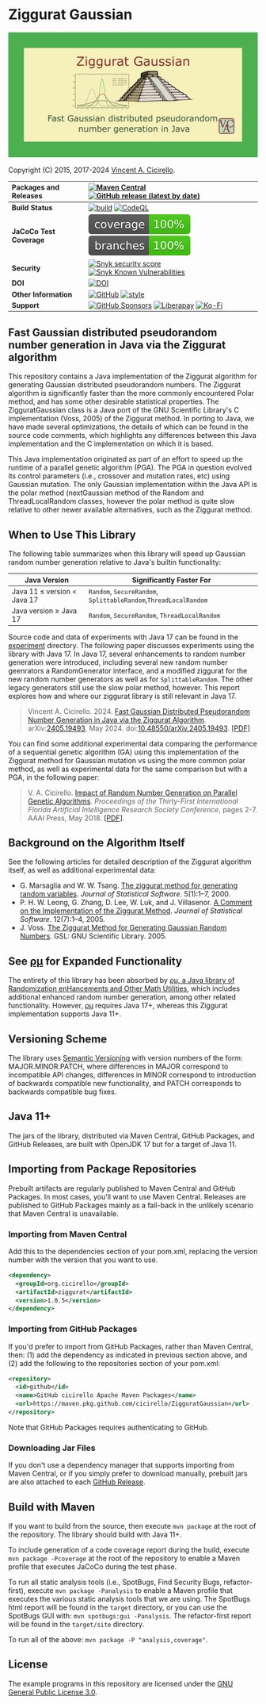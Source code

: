 # Ziggurat Gaussian

[<img alt="Ziggurat Gaussian - Fast Gaussian distributed pseudorandom number generation in Java via the Ziggurat algorithm" 
     src="https://raw.githubusercontent.com/cicirello/ZigguratGaussian/master/images/ziggurat-gaussian.png" width="640">](#ziggurat-gaussian)

Copyright (C) 2015, 2017-2024 [Vincent A. Cicirello](https://www.cicirello.org/).

| __Packages and Releases__ | [![Maven Central](https://img.shields.io/maven-central/v/org.cicirello/ziggurat.svg?label=Maven%20Central&logo=apachemaven)](https://central.sonatype.com/artifact/org.cicirello/ziggurat/) [![GitHub release (latest by date)](https://img.shields.io/github/v/release/cicirello/ZigguratGaussian?logo=GitHub)](https://github.com/cicirello/ZigguratGaussian/releases) |
| :--- | :--- |
| __Build Status__ | [![build](https://github.com/cicirello/ZigguratGaussian/workflows/build/badge.svg)](https://github.com/cicirello/ZigguratGaussian/actions/workflows/build.yml) [![CodeQL](https://github.com/cicirello/ZigguratGaussian/actions/workflows/codeql-analysis.yml/badge.svg)](https://github.com/cicirello/ZigguratGaussian/actions/workflows/codeql-analysis.yml) |
| __JaCoCo Test Coverage__ | [![coverage](https://raw.githubusercontent.com/cicirello/ZigguratGaussian/badges/jacoco.svg)](https://github.com/cicirello/ZigguratGaussian/actions/workflows/build.yml) [![branches coverage](https://raw.githubusercontent.com/cicirello/ZigguratGaussian/badges/branches.svg)](https://github.com/cicirello/ZigguratGaussian/actions/workflows/build.yml)  |
| __Security__ | [![Snyk security score](https://snyk-widget.herokuapp.com/badge/mvn/org.cicirello/ziggurat/badge.svg)](https://snyk.io/vuln/maven%3Aorg.cicirello%3Aziggurat) [![Snyk Known Vulnerabilities](https://snyk.io/test/github/cicirello/ZigguratGaussian/badge.svg)](https://snyk.io/test/github/cicirello/ZigguratGaussian) |
| __DOI__ | [![DOI](https://zenodo.org/badge/201526811.svg)](https://zenodo.org/badge/latestdoi/201526811) |
| __Other Information__ | [![GitHub](https://img.shields.io/github/license/cicirello/ZigguratGaussian)](https://github.com/cicirello/ZigguratGaussian/blob/master/LICENSE) [![style](https://img.shields.io/badge/style-Google%20Java%20Style-informational)](https://google.github.io/styleguide/javaguide.html) |
| __Support__ | [![GitHub Sponsors](https://img.shields.io/badge/sponsor-30363D?logo=GitHub-Sponsors&logoColor=#EA4AAA)](https://github.com/sponsors/cicirello) [![Liberapay](https://img.shields.io/badge/Liberapay-F6C915?logo=liberapay&logoColor=black)](https://liberapay.com/cicirello) [![Ko-Fi](https://img.shields.io/badge/Ko--fi-F16061?logo=ko-fi&logoColor=white)](https://ko-fi.com/cicirello) |

## Fast Gaussian distributed pseudorandom number generation in Java via the Ziggurat algorithm

This repository contains a Java implementation of the Ziggurat 
algorithm for generating Gaussian distributed pseudorandom numbers.
The Ziggurat algorithm is significantly faster than the more commonly encountered
Polar method, and has some other desirable statistical properties.
The ZigguratGaussian class is a Java port of the GNU Scientific 
Library's C implementation (Voss, 2005) of the Ziggurat method.
In porting to Java, we have made several optimizations, the details of
which can be found in the source code comments, which highlights any
differences between this Java implementation and the 
C implementation on which it is based.

This Java implementation originated as part of an effort to speed
up the runtime of a parallel genetic algorithm (PGA).  The PGA in
question evolved its control parameters (i.e., crossover and mutation rates,
etc) using Gaussian mutation.  The only Gaussian implementation within the
Java API is the polar method (nextGaussian method of the Random and
ThreadLocalRandom classes, however the polar method is quite slow
relative to other newer available alternatives, such as the Ziggurat method.

## When to Use This Library

The following table summarizes when this library will speed up Gaussian random
number generation relative to Java's builtin functionality:

| Java Version | Significantly Faster For  | 
| --- | --- |
| Java 11 &le; version &lt; Java 17 | `Random`, `SecureRandom`, `SplittableRandom`,`ThreadLocalRandom` |
| Java version &ge; Java 17 | `Random`, `SecureRandom`, `ThreadLocalRandom` |

Source code and data of experiments with Java 17 can be found in 
the [experiment](experiment) directory. The following paper discusses 
experiments using the library with Java 17. In Java 17, several enhancements 
to random number generation were introduced, including several new random number
geenrators a RandomGenerator interface, and a modified ziggurat for the new random 
number generators as well as for `SplittableRandom`. The other legacy generators 
still use the slow polar method, however. This report explores how and where our 
ziggurat library is still relevant in Java 17.

> Vincent A. Cicirello. 2024. [Fast Gaussian Distributed Pseudorandom Number Generation in Java via the Ziggurat Algorithm](https://reports.cicirello.org/24/009/). arXiv:[2405.19493](https://arxiv.org/abs/2405.19493), May 2024. doi:[10.48550/arXiv.2405.19493](https://doi.org/10.48550/arXiv.2405.19493).  [[PDF]](https://reports.cicirello.org/24/009/ALG-24-009.pdf)

You can find some additional experimental data comparing the performance of a sequential
genetic algorithm (GA) using this implementation of the Ziggurat method for
Gaussian mutation vs using the more common polar method, as well as experimental data
for the same comparison but with a PGA, in the following paper:

> V. A. Cicirello. [Impact of Random Number Generation on Parallel Genetic Algorithms](https://www.cicirello.org/publications/cicirello2018flairs.html). *Proceedings of the Thirty-First International Florida Artificial Intelligence Research Society Conference*, pages 2-7. AAAI Press, May 2018. [[PDF]](https://www.cicirello.org/publications/cicirello-flairs2018.pdf).

## Background on the Algorithm Itself

See the following articles for detailed description of the Ziggurat algorithm itself, as well as
additional experimental data:
* G. Marsaglia and W. W. Tsang. [The ziggurat method for generating random variables](http://www.jstatsoft.org/v05/i08/).  *Journal of Statistical Software*. 5(1):1–7, 2000. 
* P. H. W. Leong, G. Zhang, D. Lee, W. Luk, and J. Villasenor. [A Comment on the Implementation of the Ziggurat Method](https://www.jstatsoft.org/article/view/v012i07). *Journal of Statistical Software*. 12(7):1–4, 2005. 
* J. Voss. [The Ziggurat Method for Generating Gaussian Random Numbers](http://www.seehuhn.de/pages/ziggurat). GSL: GNU Scientific Library. 2005. 

## See [&rho;&mu;](https://github.com/cicirello/rho-mu) for Expanded Functionality

The entirety of this library has been absorbed 
by [&rho;&mu;, a Java library of Randomization enHancements and Other Math Utilities](https://github.com/cicirello/rho-mu), which
includes additional enhanced random number generation, among other related functionality. However, [&rho;&mu;](https://rho-mu.cicirello.org/)
requires Java 17+, whereas this Ziggurat implementation supports Java 11+.

## Versioning Scheme

The library uses [Semantic Versioning](https://semver.org/) with 
version numbers of the form: MAJOR.MINOR.PATCH, where differences 
in MAJOR correspond to incompatible API changes, differences in MINOR 
correspond to introduction of backwards compatible new functionality, 
and PATCH corresponds to backwards compatible bug fixes.

## Java 11+

The jars of the library, distributed via Maven Central, GitHub Packages, 
and GitHub Releases, are built with OpenJDK 17 but for a target of Java 11.   

## Importing from Package Repositories

Prebuilt artifacts are regularly published to Maven Central and GitHub Packages. In 
most cases, you'll want to use Maven Central. Releases are published to GitHub 
Packages mainly as a fall-back in the unlikely scenario that Maven Central is unavailable.

### Importing from Maven Central

Add this to the dependencies section of your pom.xml, replacing 
the version number with the version that you want to use.

```XML
<dependency>
  <groupId>org.cicirello</groupId>
  <artifactId>ziggurat</artifactId>
  <version>1.0.5</version>
</dependency>
```

### Importing from GitHub Packages

If you'd prefer to import from GitHub Packages, rather than Maven Central, 
then: (1) add the dependency as indicated in previous section above, and (2) add 
the following to the repositories section of your pom.xml:

```XML
<repository>
  <id>github</id>
  <name>GitHub cicirello Apache Maven Packages</name>
  <url>https://maven.pkg.github.com/cicirello/ZigguratGaussian</url>
</repository>
```

Note that GitHub Packages requires authenticating to GitHub.

### Downloading Jar Files

If you don't use a dependency manager that supports importing from Maven Central,
or if you simply prefer to download manually, prebuilt jars are also attached to 
each [GitHub Release](https://github.com/cicirello/ZigguratGaussian/releases).

## Build with Maven

If you want to build from the source, then execute `mvn package` at the root
of the repository. The library should build with Java 11+.

To include generation of a code coverage report during the build,
execute `mvn package -Pcoverage` at the root of the repository to 
enable a Maven profile that executes JaCoCo during the test phase.

To run all static analysis tools (i.e., SpotBugs, Find Security Bugs,
refactor-first), execute `mvn package -Panalysis` to enable a Maven 
profile that executes the various static analysis tools that we are 
using. The SpotBugs html report will be found in the `target` directory, 
or you can use the SpotBugs GUI with: `mvn spotbugs:gui -Panalysis`. The 
refactor-first report will be found in the `target/site` directory.

To run all of the above: `mvn package -P "analysis,coverage"`.

## License

The example programs in this repository are licensed under 
the [GNU General Public License 3.0](https://www.gnu.org/licenses/gpl-3.0.en.html).
